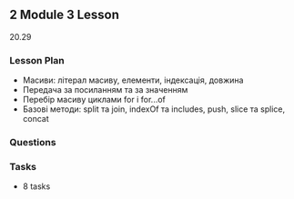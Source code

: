 ## 2 Module 3 Lesson

20.29

### Lesson Plan

- Масиви: літерал масиву, елементи, індексація, довжина
- Передача за посиланням та за значенням
- Перебір масиву циклами for і for...of
- Базові методи: split та join, indexOf та includes, push, slice та splice,
  concat

### Questions

### Tasks

- 8 tasks
